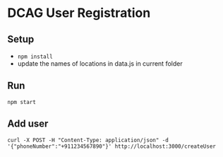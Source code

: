 
# DCAG User Registration

## Setup
- `npm install`
- update the names of locations in data.js in current folder

## Run
`npm start`

## Add user
`curl -X POST -H "Content-Type: application/json" -d '{"phoneNumber":"+911234567890"}' http://localhost:3000/createUser`
